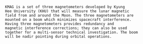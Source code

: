 
      KMAG is a set of three magnetometers developed by Kyung
      Hee University (KHU) that will measure the lunar magnetic
      field from and around the Moon. The three magnetometers are
      mounted on a boom which minimizes spacecraft interference.
      Having three magnetometers provides redundancy and
      magnetic interference corrections; they can also be used
      together for a multi-sensor technical investigation. The boom
      will be nadir pointing during orbital operations.
    